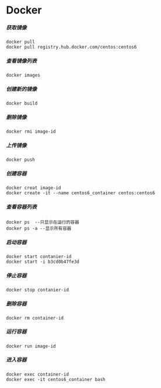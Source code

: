 # Docker

##### 获取镜像
```
docker pull
docker pull registry.hub.docker.com/centos:centos6
```

##### 查看镜像列表
```
docker images
```

##### 创建新的镜像
```
docker build
```

##### 删除镜像
```
docker rmi image-id
```

##### 上传镜像
```
docker push
```

##### 创建容器
```
docker creat image-id
docker create -it --name centos6_container centos:centos6
```

##### 查看容器列表
```
docker ps  --只显示在运行的容器
docker ps -a --显示所有容器
```

##### 启动容器
```
docker start contanier-id
docker start -i b3cd0b47fe3d
```

##### 停止容器
```
docker stop contanier-id
```

##### 删除容器
```
docker rm container-id
```

##### 运行容器
```
docker run image-id
```

##### 进入容器
```
docker exec container-id
docker exec -it centos6_container bash
```